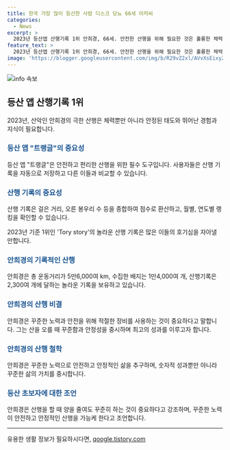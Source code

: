 ```yaml
---
title: 한국 가장 많이 등산한 사람 디스크 당뇨 66세 아저씨
categories:
  - News
excerpt: >
  2023년 등산앱 산행기록 1위 안희경, 66세. 안전한 산행을 위해 필요한 것은 훌륭한 체력뿐만 아니라, 산을 대하는 올곧은 태도와 탄탄한 지식, 경험도 필요하다. 이런 노하우를 갖춘 안희경은 트랭글 산행 랭킹에서 1위를 차지했다. 2023년 기준으로 1위인 Tory story의 놀라운 산행 기록을 만나본다. 150자 이내로 작성해주시고, 참조문헌의 출처를 명시하여주세요.
feature_text: >
  2023년 등산앱 산행기록 1위 안희경, 66세. 안전한 산행을 위해 필요한 것은 훌륭한 체력뿐만 아니라, 산을 대하는 올곧은 태도와 탄탄한 지식, 경험도 필요하다. 이런 노하우를 갖춘 안희경은 트랭글 산행 랭킹에서 1위를 차지했다. 2023년 기준으로 1위인 Tory story의 놀라운 산행 기록을 만나본다. 150자 이내로 작성해주시고, 참조문헌의 출처를 명시하여주세요.
image: 'https://blogger.googleusercontent.com/img/b/R29vZ2xl/AVvXsEixyZcFfHzMRdzZMjFBmAUKJYCLCGyLL1o632UiGVXcaFdKo_bkvkuCioo0uUKlGfBVcT3P84aROyZIXSBEx3Aw5nCQ3pTgDom1WDC4m8eifvWiAmWEEVb4x6G_l8C0QH225ldMjyaFvpxGEBGNO37VmDTDMHGhJPq73UglMfDca1-0aw/s1600/blogspot.png'
---
```


<p><img src="https://blogger.googleusercontent.com/img/b/R29vZ2xl/AVvXsEixyZcFfHzMRdzZMjFBmAUKJYCLCGyLL1o632UiGVXcaFdKo_bkvkuCioo0uUKlGfBVcT3P84aROyZIXSBEx3Aw5nCQ3pTgDom1WDC4m8eifvWiAmWEEVb4x6G_l8C0QH225ldMjyaFvpxGEBGNO37VmDTDMHGhJPq73UglMfDca1-0aw/s1600/blogspot.png" alt="info 속보" /></p>

<h2 data-ke-size="size26">등산 앱 산행기록 1위</h2>

<p data-ke-size="size16">2023년, 산악인 안희경의 극한 산행은 체력뿐만 아니라 안정된 태도와 뛰어난 경험과 지식이 필요합니다.</p>

<h3><b><span style="color: #1a5490;">등산 앱 "트랭글"의 중요성</span></b></h3>

<p data-ke-size="size16">등산 앱 "트랭글"은 안전하고 편리한 산행을 위한 필수 도구입니다. 사용자들은 산행 기록을 자동으로 저장하고 다른 이들과 비교할 수 있습니다.</p>

<h3><b><span style="color: #1a5490;">산행 기록의 중요성</span></b></h3>

<p data-ke-size="size16">산행 기록은 걸은 거리, 오른 봉우리 수 등을 종합하여 점수로 환산하고, 월별, 연도별 랭킹을 확인할 수 있습니다.</p>

<p data-ke-size="size16">2023년 기준 1위인 'Tory story'의 놀라운 산행 기록은 많은 이들의 호기심을 자아낼 만합니다.</p>

<h3><b><span style="color: #1a5490;">안희경의 기록적인 산행</span></b></h3>

<p data-ke-size="size16">안희경은 총 운동거리가 5만6,000여 km, 수집한 배지는 1만4,000여 개, 산행기록은 2,300여 개에 달하는 놀라운 기록을 보유하고 있습니다.</p>

<h3><b><span style="color: #1a5490;">안희경의 산행 비결</span></b></h3>

<p data-ke-size="size16">안희경은 꾸준한 노력과 안전을 위해 적절한 장비를 사용하는 것이 중요하다고 말합니다. 그는 산을 오를 때 꾸준함과 안정성을 중시하며 최고의 성과를 이루고자 합니다.</p>

<h3><b><span style="color: #1a5490;">안희경의 산행 철학</span></b></h3>

<p data-ke-size="size16">안희경은 꾸준한 노력으로 안전하고 안정적인 삶을 추구하며, 숫자적 성과뿐만 아니라 꾸준한 삶의 가치를 중시합니다.</p>

<h3><b><span style="color: #1a5490;">등산 초보자에 대한 조언</span></b></h3>

<p data-ke-size="size16">안희경은 산행을 할 때 양을 줄여도 꾸준히 하는 것이 중요하다고 강조하며, 꾸준한 노력이 안전하고 안정적인 산행을 가능케 한다고 조언합니다.</p>

<hr>
유용한 생활 정보가 필요하시다면, <a href="https://qoogle.tistory.com" rel="dofollow">qoogle.tistory.com</a>


